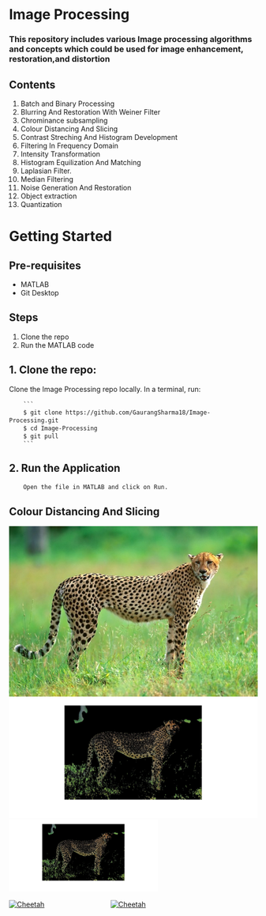 # Image Processing
### This repository includes various Image processing algorithms and concepts which could be used for image enhancement, restoration,and distortion<br>

## Contents
1. Batch and Binary Processing
2. Blurring And Restoration With Weiner Filter
3. Chrominance subsampling
4. Colour Distancing And Slicing
5. Contrast Streching And Histogram Development
6. Filtering In Frequency Domain
7. Intensity Transformation 
8. Histogram Equilization And Matching
9. Laplasian Filter.
10. Median Filtering
11. Noise Generation And Restoration
12. Object extraction
13. Quantization

# Getting Started

  ## Pre-requisites
  
  * MATLAB
  * Git Desktop

  ## Steps

  1. Clone the repo
  2. Run the MATLAB code

  ## 1. Clone the repo: 
  Clone the Image Processing repo locally. In a terminal, run:   
  
        ```
        $ git clone https://github.com/GaurangSharma18/Image-Processing.git
        $ cd Image-Processing
        $ git pull
        ```
        
  ## 2. Run the Application  
        Open the file in MATLAB and click on Run.

## Colour Distancing And Slicing
![Cheetah Original Image](assets/images/cheetah.jpg)
![Cheetah image colour slicing](assets/images/CheetahColourExtraction.jpg)
<img src="assets/images/CheetahColourExtraction.jpg" alt="Cheetah" width="60%" height="80%">
<div style="width:100%">
    <a target="_blank" rel="noopener noreferrer" href="assets/images/CheetahColourExtraction.jpg" style="display:inline-block;width:40%"><img src="/GaurangSharma18/Image-Processing/raw/main/assets/images/CheetahColourExtraction.jpg" alt="Cheetah" width="100%" height="100%"></a>
    <a target="_blank" rel="noopener noreferrer" href="assets/images/CheetahColourExtraction.jpg" style="display:inline-block;width:40%"><img src="/GaurangSharma18/Image-Processing/raw/main/assets/images/CheetahColourExtraction.jpg" alt="Cheetah" width="100%" height="100%"></a>
</div>

